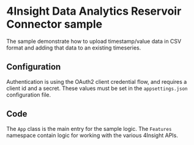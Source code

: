 # 4Insight Data Analytics Reservoir Connector sample

The sample demonstrate how to upload timestamp/value data in CSV format and adding that data to an existing timeseries.

## Configuration
Authentication is using the OAuth2 client credential flow, and requires a client id and a secret. These values must be set in the `appsettings.json` configuration file.

## Code
The `App` class is the main entry for the sample logic. The `Features` namespace contain logic for working with the various 4Insight APIs.
